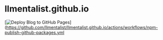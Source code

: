 # llmentalist.github.io

[![Deploy Blog to GitHub Pages](https://github.com/llmentalist/llmentalist.github.io/actions/workflows/npm-publish-github-packages.yml/badge.svg)](https://github.com/llmentalist/llmentalist.github.io/actions/workflows/npm-publish-github-packages.yml


